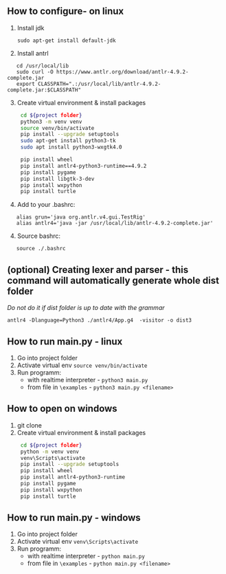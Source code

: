 ## How to configure- on linux
1. Install jdk
   ```
   sudo apt-get install default-jdk
   ```
2. Install antrl
```
   cd /usr/local/lib
   sudo curl -O https://www.antlr.org/download/antlr-4.9.2-complete.jar
   export CLASSPATH=".:/usr/local/lib/antlr-4.9.2-complete.jar:$CLASSPATH"
```

3. Create virtual environment & install packages
   ```bash
    cd ${project folder}
    python3 -m venv venv
    source venv/bin/activate
    pip install --upgrade setuptools
    sudo apt-get install python3-tk
    sudo apt install python3-wxgtk4.0

    pip install wheel
    pip install antlr4-python3-runtime==4.9.2
    pip install pygame
    pip install libgtk-3-dev
    pip install wxpython
    pip install turtle
   ```
3. Add to your .bashrc:
```
   alias grun='java org.antlr.v4.gui.TestRig'
   alias antlr4='java -jar /usr/local/lib/antlr-4.9.2-complete.jar'
```
4. Source bashrc:
```
   source ./.bashrc
```

## (optional) Creating lexer and parser - this command will automatically generate whole dist folder
*Do not do  it if dist folder is up to date with the grammar*
```
antlr4 -Dlanguage=Python3 ./antlr4/App.g4  -visitor -o dist3
```

## How to run main.py - linux
1. Go into project folder
2. Activate virtual env `source venv/bin/activate`
3. Run programm: 
      - with realtime interpreter - `python3 main.py`
      - from file in `\examples` - `python3 main.py <filename>`
   
## How to open on windows
1. git clone
2. Create virtual environment & install packages
   ```bash
    cd ${project folder}
    python -m venv venv
    venv\Scripts\activate
    pip install --upgrade setuptools
    pip install wheel
    pip install antlr4-python3-runtime
    pip install pygame
    pip install wxpython
    pip install turtle
   ```

## How to run main.py - windows
1. Go into project folder
2. Activate virtual env `venv\Scripts\activate`
3. Run programm: 
      - with realtime interpreter - `python main.py`
      - from file in `\examples` - `python main.py <filename>`